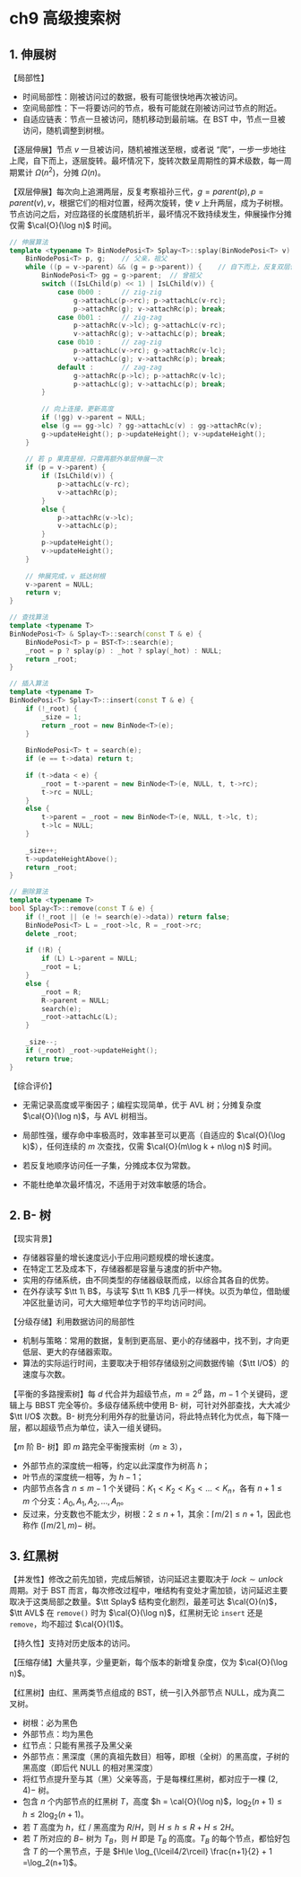 # ch9 高级搜索树

## 1. 伸展树

【局部性】

- 时间局部性：刚被访问过的数据，极有可能很快地再次被访问。
- 空间局部性：下一将要访问的节点，极有可能就在刚被访问过节点的附近。
- 自适应链表：节点一旦被访问，随机移动到最前端。在 BST 中，节点一旦被访问，随机调整到树根。

【逐层伸展】节点 $v$ 一旦被访问，随机被推送至根，或者说 “爬”，一步一步地往上爬，自下而上，逐层旋转。最坏情况下，旋转次数呈周期性的算术级数，每一周期累计 $\Omega(n^2)$，分摊 $\Omega(n)$。

【双层伸展】每次向上追溯两层，反复考察祖孙三代，$g = parent(p), p = parent(v), v$，根据它们的相对位置，经两次旋转，使 $v$ 上升两层，成为子树根。节点访问之后，对应路径的长度随机折半，最坏情况不致持续发生，伸展操作分摊仅需 $\cal{O}(\log n)$ 时间。

```cpp
// 伸展算法
template <typename T> BinNodePosi<T> Splay<T>::splay(BinNodePosi<T> v) {
    BinNodePosi<T> p, g;	// 父亲，祖父
    while ((p = v->parent) && (g = p->parent)) {	// 自下而上，反复双层伸展
        BinNodePosi<T> gg = g->parent;	// 曾祖父
        switch ((IsLChild(p) << 1) | IsLChild(v)) {
            case 0b00 :  	// zig-zig
                g->attachLc(p->rc); p->attachLc(v-rc);
                p->attachRc(g); v->attachRc(p); break;
            case 0b01 :  	// zig-zag
                p->attachRc(v->lc); g->attachLc(v-rc);
                v->attachRc(g); v->attachLc(p); break;
            case 0b10 :  	// zag-zig
                p->attachLc(v->rc); g->attachRc(v-lc);
                v->attachLc(g); v->attachRc(p); break;
            default :    	// zag-zag
                g->attachRc(p->lc); p->attachRc(v-lc);
                p->attachLc(g); v->attachLc(p); break;
        }
        
        // 向上连接，更新高度
        if (!gg) v->parent = NULL;
        else (g == gg->lc) ? gg->attachLc(v) : gg->attachRc(v);
        g->updateHeight(); p->updateHeight(); v->updateHeight();
    }
    
    // 若 p 果真是根，只需再额外单层伸展一次
    if (p = v->parent) {
        if (IsLChild(v)) {
            p->attachLc(v-rc);
            v->attachRc(p);
        }
        else {
            p->attachRc(v->lc);
            v->attachLc(p);
        }
        p->updateHeight();
        v->updateHeight();
    }
    
    // 伸展完成，v 抵达树根
    v->parent = NULL;
    return v;
}
```

```cpp
// 查找算法
template <typename T> 
BinNodePosi<T> & Splay<T>::search(const T & e) {
    BinNodePosi<T> p = BST<T>::search(e);
    _root = p ? splay(p) : _hot ? splay(_hot) : NULL;
    return _root;
}

// 插入算法
template <typename T>
BinNodePosi<T> Splay<T>::insert(const T & e) {
    if (!_root) {
        _size = 1;
        return _root = new BinNode<T>(e);
    }
    
    BinNodePosi<T> t = search(e);
    if (e == t->data) return t;
    
    if (t->data < e) {
        _root = t->parent = new BinNode<T>(e, NULL, t, t->rc);
        t->rc = NULL;
    }
    else {
        t->parent = _root = new BinNode<T>(e, NULL, t->lc, t);
        t->lc = NULL;
    }
    
    _size++;
    t->updateHeightAbove();
    return _root;
}

// 删除算法
template <typename T>
bool Splay<T>::remove(const T & e) {
    if (!_root || (e != search(e)->data)) return false;
    BinNodePosi<T> L = _root->lc, R = _root->rc;
    delete _root;
    
    if (!R) {
        if (L) L->parent = NULL;
        _root = L;
    }
    else {
        _root = R;
        R->parent = NULL;
        search(e);
        _root->attachLc(L);
    }
    
    _size--;
    if (_root) _root->updateHeight();
    return true;
}
```

【综合评价】

- 无需记录高度或平衡因子；编程实现简单，优于 AVL 树；分摊复杂度 $\cal{O}(\log n)$，与 AVL 树相当。

- 局部性强，缓存命中率极高时，效率甚至可以更高（自适应的 $\cal{O}(\log k)$），任何连续的 $m$ 次查找，仅需 $\cal{O}(m\log k + n\log n)$ 时间。
- 若反复地顺序访问任一子集，分摊成本仅为常数。
- 不能杜绝单次最坏情况，不适用于对效率敏感的场合。

## 2. B- 树

【现实背景】

- 存储器容量的增长速度远小于应用问题规模的增长速度。
- 在特定工艺及成本下，存储器都是容量与速度的折中产物。
- 实用的存储系统，由不同类型的存储器级联而成，以综合其各自的优势。
- 在外存读写 $\tt 1\ B$，与读写 $\tt 1\ KB$ 几乎一样快。以页为单位，借助缓冲区批量访问，可大大缩短单位字节的平均访问时间。

【分级存储】利用数据访问的局部性

- 机制与策略：常用的数据，复制到更高层、更小的存储器中，找不到，才向更低层、更大的存储器索取。
- 算法的实际运行时间，主要取决于相邻存储级别之间数据传输（$\tt I/O$）的速度与次数。

【平衡的多路搜索树】每 $d$ 代合并为超级节点，$m=2^d$ 路，$m-1$ 个关键码，逻辑上与 BBST 完全等价。多级存储系统中使用 B- 树，可针对外部查找，大大减少 $\tt I/O$ 次数。B- 树充分利用外存的批量访问，将此特点转化为优点，每下降一层，都以超级节点为单位，读入一组关键码。

【$m$ 阶 B- 树】即 $m$ 路完全平衡搜索树（$m\ge 3$），

- 外部节点的深度统一相等，约定以此深度作为树高 $h$；
- 叶节点的深度统一相等，为 $h-1$；
- 内部节点各含 $n\le m-1$ 个关键码：$K_1<K_2<K_3<...<K_n$，各有 $n+1\le m$ 个分支：$A_0,A_1,A_2, ..., A_n$。
- 反过来，分支数也不能太少，树根：$2\le n+1$，其余：$\lceil m/2\rceil \le n+1$，因此也称作 $(\lceil m/2\rceil,m)-$ 树。

## 3. 红黑树

【并发性】修改之前先加锁，完成后解锁，访问延迟主要取决于 $lock\sim unlock$ 周期。对于 BST 而言，每次修改过程中，唯结构有变处才需加锁，访问延迟主要取决于这类局部之数量。$\tt Splay$ 结构变化剧烈，最差可达 $\cal{O}(n)$，$\tt AVL$ 在 `remove()` 时为 $\cal{O}(\log n)$，红黑树无论 `insert` 还是 `remove`，均不超过 $\cal{O}(1)$。

【持久性】支持对历史版本的访问。

【压缩存储】大量共享，少量更新，每个版本的新增复杂度，仅为 $\cal{O}(\log n)$。

【红黑树】由红、黑两类节点组成的 BST，统一引入外部节点 NULL，成为真二叉树。

- 树根：必为黑色
- 外部节点：均为黑色
- 红节点：只能有黑孩子及黑父亲
- 外部节点：黑深度（黑的真祖先数目）相等，即根（全树）的黑高度，子树的黑高度（即后代 NULL 的相对黑深度）
- 将红节点提升至与其（黑）父亲等高，于是每棵红黑树，都对应于一棵 $(2,4)-$ 树。
- 包含 $n$ 个内部节点的红黑树 $T$，高度 $h = \cal{O}(\log n)$，$\log_2(n+1)\le h\le 2\log_2(n+1)$。
- 若 $T$ 高度为 $h$，红 / 黑高度为 $R/H$，则 $H\le h \le R+H \le 2H$。
- 若 $T$ 所对应的 $B-$ 树为 $T_B$，则 $H$ 即是 $T_B$ 的高度。$T_B$ 的每个节点，都恰好包含 $T$ 的一个黑节点，于是 $H\le \log_{\lceil4/2\rceil} \frac{n+1}{2} + 1 =\log_2(n+1)$。